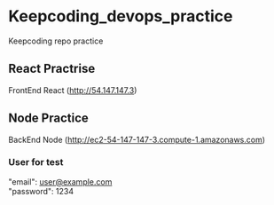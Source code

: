 # Keepcoding_devops_practice
Keepcoding repo practice



## React Practrise 
FrontEnd React (http://54.147.147.3)

## Node Practice
BackEnd Node (http://ec2-54-147-147-3.compute-1.amazonaws.com)

### User for test 
 "email": user@example.com  
 "password": 1234

